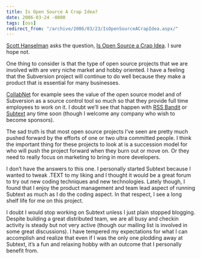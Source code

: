 ```yaml
---
title: Is Open Source A Crap Idea?
date: 2006-03-24 -0800
tags: [oss]
redirect_from: "/archive/2006/03/23/IsOpenSourceACrapIdea.aspx/"
---
```


[Scott Hanselman](http://www.hanselman.com/blog/ "Scott Hanselman") asks
the question, [Is Open Source a Crap
Idea](http://www.hanselman.com/blog/IsOpenSourceACrapIdea.aspx "Is Open Source A Crap Idea").
I sure hope not.

One thing to consider is that the type of open source projects that we
are involved with are very niche market and hobby oriented. I have a
feeling that the Subversion project will continue to do well because
they make a product that is essential for many businesses.

[CollabNet](http://www.collab.net/ "CollabNet") for example sees the
value of the open source model and of Subversion as a source control
tool so much so that they provide full time employees to work on it. I
doubt we’ll see that happen with [RSS
Bandit](http://www.rssbandit.org "RssBandit Home") or
[Subtext](http://subtextproject.com/ "Subtext Project Site") any time
soon (though I welcome any company who wish to become sponsors).

The sad truth is that most open source projects I’ve seen are pretty
much pushed forward by the efforts of one or two ultra committed people.
I think the important thing for these projects to look at is a
succession model for who will push the project forward when they burn
out or move on. Or they need to really focus on marketing to bring in
more developers.

I don’t have the answers to this one. I personally started Subtext
because I wanted to tweak .TEXT to my liking and I thought it would be a
great forum to try out new coding techniques and new technologies.
Lately though, I found that I enjoy the product management and team lead
aspect of running Subtext as much as I do the coding aspect. In that
respect, I see a long shelf life for me on this project.

I doubt I would stop working on Subtext unless I just plain stopped
blogging. Despite building a great distributed team, we are all busy and
checkin activity is steady but not very active (though our mailing list
is involved in some great discussions). I have tempered my expectations
for what I can accomplish and realize that even if I was the only one
plodding away at Subtext, it’s a fun and relaxing hobby with an outcome
that I personally benefit from.

